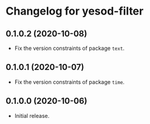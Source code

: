 # Changelog for yesod-filter

## 0.1.0.2 (2020-10-08)

- Fix the version constraints of package `text`.

## 0.1.0.1 (2020-10-07)

- Fix the version constraints of package `time`.

## 0.1.0.0 (2020-10-06)

- Initial release.
